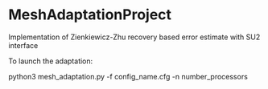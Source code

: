 # MeshAdaptationProject
Implementation of Zienkiewicz-Zhu recovery based error estimate with SU2 interface

To launch the adaptation:

python3 mesh_adaptation.py -f config_name.cfg -n number_processors

